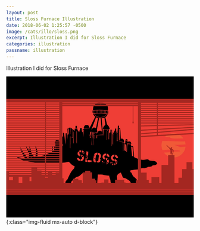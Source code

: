 ```yaml
---
layout: post
title: Sloss Furnace Illustration
date: 2018-06-02 1:25:57 -0500
image: /cats/illo/sloss.png
excerpt: Illustration I did for Sloss Furnace
categories: illustration
passname: illustration
---
```


Illustration I did for Sloss Furnace

![image-title-here](/assets/img/cats/illo/sloss.png){:class="img-fluid mx-auto d-block"}
